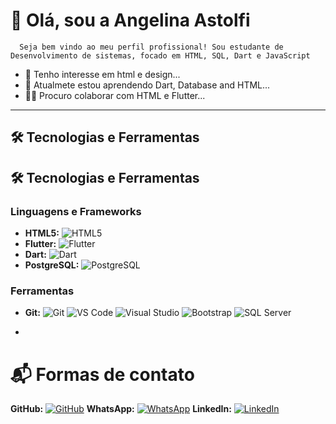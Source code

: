 # 👋 Olá, sou a Angelina Astolfi
      Seja bem vindo ao meu perfil profissional! Sou estudante de Desenvolvimento de sistemas, focado em HTML, SQL, Dart e JavaScript
- 👀 Tenho interesse em html e design...
- 🌱 Atualmete estou aprendendo Dart, Database and HTML...
- 🚀✨ Procuro colaborar com HTML e Flutter...
---

## 🛠️ **Tecnologias e Ferramentas**

## 🛠️ **Tecnologias e Ferramentas**

### **Linguagens e Frameworks**

- **HTML5:** ![HTML5](https://img.shields.io/badge/HTML5-E34F26?style=flat&logo=html5&logoColor=white)
- **Flutter:** ![Flutter](https://img.shields.io/badge/Flutter-02569B?style=flat&logo=flutter&logoColor=white)
- **Dart:** ![Dart](https://img.shields.io/badge/Dart-0175C2?style=flat&logo=dart&logoColor=white)
- **PostgreSQL:** ![PostgreSQL](https://img.shields.io/badge/PostgreSQL-336791?style=flat&logo=postgresql&logoColor=white)

### **Ferramentas**

- **Git:** ![Git](https://img.shields.io/badge/Git-F05032?style=flat&logo=git&logoColor=white) ![VS Code](https://img.shields.io/badge/VS%20Code-007ACC?style=flat&logo=visual-studio-code&logoColor=white)  ![Visual Studio](https://img.shields.io/badge/Visual%20Studio-5C2D91?style=flat&logo=visual-studio&logoColor=white) ![Bootstrap](https://img.shields.io/badge/Bootstrap-563D7C?style=flat&logo=bootstrap&logoColor=white) ![SQL Server](https://img.shields.io/badge/SQL%20Server-CC2927?style=flat&logo=microsoft-sql-server&logoColor=white)

- 
# 📬 Formas de contato
**GitHub:** [![GitHub](https://img.shields.io/badge/GitHub-0.0.0-black?style=flat-square&logo=github&logoColor=white)](https://github.com/astolfiAngelina)
**WhatsApp:** [![WhatsApp](https://img.shields.io/badge/WhatsApp-0.0.0-brightgreen?style=flat-square&logo=whatsapp&logoColor=white)](https://wa.me/5516994125027)
**LinkedIn:** [![LinkedIn](https://img.shields.io/badge/LinkedIn-0.0.0-blue?style=flat-square&logo=linkedin&logoColor=white)](https://www.linkedin.com/in/angelina-astolfi-082920268/)

<!---
astolfiAngelina/astolfiAngelina is a ✨ special ✨ repository because its `README.md` (this file) appears on your GitHub profile.
You can click the Preview link to take a look at your changes.
--->

